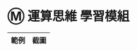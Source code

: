 # Ⓜ️ 運算思維 學習模組



| 範例                             | 截圖                                                              |
| :-----------:                    | :------------------------------------:                            |





